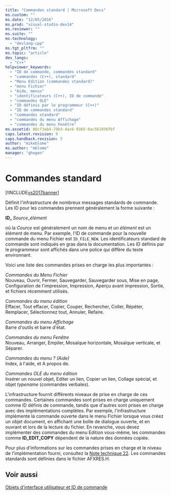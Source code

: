 ```yaml
---
title: "Commandes standard | Microsoft Docs"
ms.custom: ""
ms.date: "12/05/2016"
ms.prod: "visual-studio-dev14"
ms.reviewer: ""
ms.suite: ""
ms.technology: 
  - "devlang-cpp"
ms.tgt_pltfrm: ""
ms.topic: "article"
dev_langs: 
  - "C++"
helpviewer_keywords: 
  - "ID de commande, commandes standard"
  - "commandes (C++), standard"
  - "Menu Edition (commandes standard)"
  - "menu Fichier"
  - "Aide, menus"
  - "identificateurs (C++), ID de commande"
  - "commandes OLE"
  - "ID définis par le programmeur (C++)"
  - "ID de commandes standard"
  - "commandes standard"
  - "commandes du menu Affichage"
  - "commandes du menu Fenêtre"
ms.assetid: 88cf3ab4-79b3-4ac6-9365-8ac561036fbf
caps.latest.revision: 9
caps.handback.revision: 5
author: "mikeblome"
ms.author: "mblome"
manager: "ghogen"
---
```

# Commandes standard
[!INCLUDE[vs2017banner](../assembler/inline/includes/vs2017banner.md)]

Définit l'infrastructure de nombreux messages standards de commande.  Les ID pour les commandes prennent généralement la forme suivante :  
  
 **ID\_** *Source*\_*élément*  
  
 où la *Cource* est généralement un nom de menu et un *élément* est un élément de menu.  Par exemple, l'ID de commande pour la nouvelle commande du menu Fichier est `ID_FILE_NEW`.  Les identificateurs standard de commande sont indiqués en gras dans la documentation.  Les ID définis par le programmeur sont affichés dans une police qui diffère du texte environnant.  
  
 Voici une liste des commandes prises en charge les plus importantes :  
  
 *Commandes du Menu Fichier*  
 Nouveau, Ouvrir, Fermer, Sauvegarder, Sauvegarder sous, Mise en page, Configuration de l'impression, Impression, Aperçu avant impression, Sortie, et fichiers récemment utilisés.  
  
 *Commandes du menu édition*  
 Effacer, Tout effacer, Copier, Couper, Rechercher, Coller, Répéter, Remplacer, Sélectionnez tout, Annuler, Refaire.  
  
 *Commandes du menu Affichage*  
 Barre d'outils et barre d'état.  
  
 *Commandes du menu Fenêtre*  
 Nouveau, Arranger, Empiler, Mosaïque horizontale, Mosaïque verticale, et Séparer.  
  
 *Commandes du menu ? \(Aide\)*  
 Index, à l'aide, et A propos de.  
  
 *Commandes OLE du menu édition*  
 Insérer un nouvel objet, Editer un lien, Copier un lien, Collage spécial, et objet *typename* \(commandes verbales\).  
  
 L'infrastructure fournit différents niveaux de prise en charge de ces commandes.  Certaines commandes sont prises en charge uniquement comme ID définis de commande, tandis que d'autres sont prises en charge avec des implémentations complètes.  Par exemple, l'infrastructure implémente la commande ouverte dans le menu Fichier lorsque vous créez un objet document, en affichant une boîte de dialogue ouverte, et en ouvrant et lors de la lecture du fichier.  En revanche, vous devez implémenter des commandes du menu Edition vous\-même, les commandes comme **ID\_EDIT\_COPY** dépendent de la nature des données copiée.  
  
 Pour plus d'informations sur les commandes prises en charge et le niveau de l'implémentation fourni, consultez la [Note technique 22](../mfc/tn022-standard-commands-implementation.md).  Les commandes standards sont définies dans le fichier AFXRES.H.  
  
## Voir aussi  
 [Objets d'interface utilisateur et ID de commande](../mfc/user-interface-objects-and-command-ids.md)